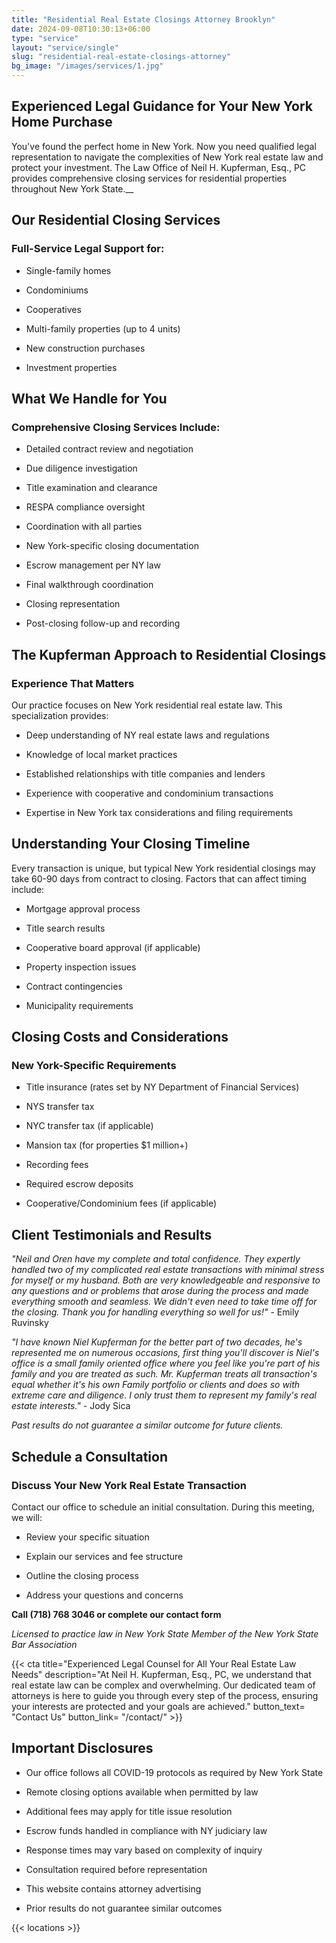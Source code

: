 ```yaml
---
title: "Residential Real Estate Closings Attorney Brooklyn"
date: 2024-09-08T10:30:13+06:00
type: "service"
layout: "service/single"
slug: "residential-real-estate-closings-attorney"
bg_image: "/images/services/1.jpg"
---
```


## **Experienced Legal Guidance for Your New York Home Purchase**

You've found the perfect home in New York. Now you need qualified legal representation to navigate the complexities of New York real estate law and protect your investment. The Law Office of Neil H. Kupferman, Esq., PC provides comprehensive closing services for residential properties throughout New York State.__


## Our Residential Closing Services

### Full-Service Legal Support for:

- Single-family homes

- Condominiums

- Cooperatives

- Multi-family properties (up to 4 units)

- New construction purchases

- Investment properties


## What We Handle for You

### Comprehensive Closing Services Include:

- Detailed contract review and negotiation

- Due diligence investigation

- Title examination and clearance

- RESPA compliance oversight

- Coordination with all parties

- New York-specific closing documentation

- Escrow management per NY law

- Final walkthrough coordination

- Closing representation

- Post-closing follow-up and recording


## The Kupferman Approach to Residential Closings

### Experience That Matters

Our practice focuses on New York residential real estate law. This specialization provides:

- Deep understanding of NY real estate laws and regulations

- Knowledge of local market practices

- Established relationships with title companies and lenders

- Experience with cooperative and condominium transactions

- Expertise in New York tax considerations and filing requirements


## Understanding Your Closing Timeline

Every transaction is unique, but typical New York residential closings may take 60-90 days from contract to closing. Factors that can affect timing include:

- Mortgage approval process

- Title search results

- Cooperative board approval (if applicable)

- Property inspection issues

- Contract contingencies

- Municipality requirements


## Closing Costs and Considerations

### New York-Specific Requirements

- Title insurance (rates set by NY Department of Financial Services)

- NYS transfer tax

- NYC transfer tax (if applicable)

- Mansion tax (for properties $1 million+)

- Recording fees

- Required escrow deposits

- Cooperative/Condominium fees (if applicable)


## Client Testimonials and Results

<div class="testimonials-small">

*"Neil and Oren have my complete and total confidence. They expertly handled two of my complicated real estate transactions with minimal stress for myself or my husband. Both are very knowledgeable and responsive to any questions and or problems that arose during the process and made everything smooth and seamless. We didn't even need to take time off for the closing. Thank you for handling everything so well for us!"* - Emily Ruvinsky

*"I have known Niel Kupferman for the better part of two decades, he's represented me on numerous occasions, first thing you'll discover is Niel's office is a small family oriented office where you feel like you're part of his family and you are treated as such. Mr. Kupferman treats all transaction's equal whether it's his own Family portfolio or clients and does so with extreme care and diligence. I only trust them to represent my family's real estate interests."* - Jody Sica

_Past results do not guarantee a similar outcome for future clients._

</div>


## Schedule a Consultation

### **Discuss Your New York Real Estate Transaction**

Contact our office to schedule an initial consultation. During this meeting, we will:

- Review your specific situation

- Explain our services and fee structure

- Outline the closing process

- Address your questions and concerns

**Call (718) 768 3046 or complete our contact form**

_Licensed to practice law in New York State_ _Member of the New York State Bar Association_


{{< cta title="Experienced Legal Counsel for All Your Real Estate Law Needs" 
  description="At Neil H. Kupferman, Esq., PC, we understand that real estate law can be complex and overwhelming. Our dedicated team of attorneys is here to guide you through every step of the process, ensuring your interests are protected and your goals are achieved."
  button_text= "Contact Us"
  button_link= "/contact/" >}}

  ## Important Disclosures

- Our office follows all COVID-19 protocols as required by New York State

- Remote closing options available when permitted by law

- Additional fees may apply for title issue resolution

- Escrow funds handled in compliance with NY judiciary law

- Response times may vary based on complexity of inquiry

- Consultation required before representation

- This website contains attorney advertising

- Prior results do not guarantee similar outcomes


{{< locations >}}
